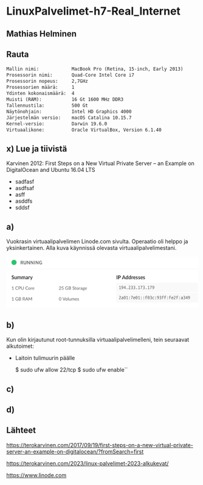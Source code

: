 # LinuxPalvelimet-h7-Real_Internet

## Mathias Helminen

## Rauta
    Mallin nimi:            MacBook Pro (Retina, 15-inch, Early 2013)
    Prosessorin nimi:       Quad-Core Intel Core i7
    Prosessorin nopeus:     2,7GHz
    Prosessorien määrä:     1
    Ydinten kokonaismäärä:  4
    Muisti (RAM):           16 Gt 1600 MHz DDR3
    Tallennustila:          500 Gt
    Näytönohjain:           Intel HD Graphics 4000
    Järjestelmän versio:    macOS Catalina 10.15.7
    Kernel-versio:          Darwin 19.6.0
    Virtuaalikone:          Oracle VirtualBox, Version 6.1.40
    
## x) Lue ja tiivistä

Karvinen 2012: First Steps on a New Virtual Private Server – an Example on DigitalOcean and Ubuntu 16.04 LTS
- sadfasf
- asdfsaf
- asff
- asddfs
- sddsf

## a)

Vuokrasin virtuaalipalvelimen Linode.com sivulta. Operaatio oli helppo ja yksinkertainen. Alla kuva käynnissä olevasta virtuaalipalvelimestani.

![Add file: Upload](linode-h7.png)

## b)

Kun olin kirjautunut root-tunnuksilla virtuaalipalvelimelleni, tein seuraavat alkutoimet:

- Laitoin tulimuurin päälle

    $ sudo ufw allow 22/tcp
    $ sudo ufw enable``

## c)




## d)






## Lähteet

https://terokarvinen.com/2017/09/19/first-steps-on-a-new-virtual-private-server-an-example-on-digitalocean/?fromSearch=first

https://terokarvinen.com/2023/linux-palvelimet-2023-alkukevat/

https://www.linode.com
